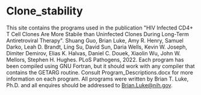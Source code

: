 # Clone_stability
This site contains the programs used in the publication "HIV Infected CD4+ T Cell Clones Are More Stabile than Uninfected Clones During Long-Term Antiretroviral Therapy". Shuang Guo, Brian Luke, Amy R. Henry, Samuel Darko, Leah D. Brandt, Ling Su, David Sun, Daria Wells, Kevin W. Joseph, Dimiter Demirov, Elias K. Halvas, Daniel C. Douek, Xiaolin Wu, John W. Mellors, Stephen H. Hughes. PLoS Pathogens, 2022.
Each program has been compiled using GNU Fortran, but it should work with any compiler that contains the GETARG routine. Consult Program_Descriptions.docx for more information on each program.
All programs were written by Brian T. Luke, Ph.D. and all enquires should be addressed to Brian.Luke@nih.gov.
